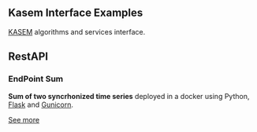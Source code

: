 ## Kasem Interface Examples

[KASEM](https://www.predict.fr/produits-services/logiciels/) algorithms and services interface.

## RestAPI

### EndPoint Sum 

**Sum of two syncrhonized time series**  deployed in a docker using Python, [Flask](https://flask.palletsprojects.com/) and [Gunicorn](https://gunicorn.org/). 

[See more](RestAPI_EndPoint_Sum/README.md)
